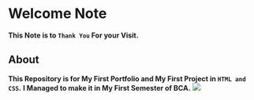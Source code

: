 # Welcome Note
 **This Note is to `Thank You` For your Visit.**
## About
**This Repository is for My First Portfolio and My First Project in `HTML and CSS`.**
**I Managed to make it in My First Semester of BCA.**
<img src="https://github.com/Its-Rawat/Portfolio/assets/133390033/7751e251-5ab1-48b1-be58-2926516adece"/>

